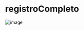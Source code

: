 # registroCompleto


![image](https://user-images.githubusercontent.com/119626823/228640380-2a091905-3e2a-4cb1-9e73-03c8691304c8.png)
